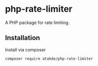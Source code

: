 # php-rate-limiter

A PHP package for rate limiting.

## Installation

Install via composer

```bash 
composer require atakde/php-rate-limiter
```

